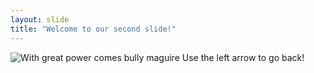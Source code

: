 ```yaml
---
layout: slide
title: "Welcome to our second slide!" 
---
```

![With great power comes bully maguire](https://pbs.twimg.com/profile_images/1399485270081380353/j3qja5r1_400x400.jpg)
Use the left arrow to go back!
